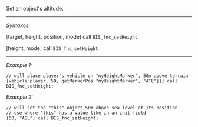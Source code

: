Set an object's altitude.


---
*Syntaxes:*

[target, height, position, mode] call `BIS_fnc_setHeight`

[height, mode] call `BIS_fnc_setHeight`

---
*Example 1:*

```sqf
// will place player's vehicle on "myHeightMarker", 50m above terrain
[vehicle player, 50, getMarkerPos "myHeightMarker", "ATL"]]] call BIS_fnc_setHeight;
```

*Example 2:*

```sqf
// will set the "this" object 50m above sea level at its position
// use where "this" has a value like in an init field
[50, "ASL"] call BIS_fnc_setHeight;
```